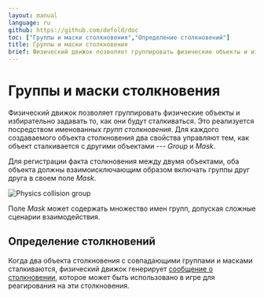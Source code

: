 ```yaml
---
layout: manual
language: ru
github: https://github.com/defold/doc
toc: ["Группы и маски столкновения","Определение столкновений"]
title: Группы и маски столкновения
brief: Физический движок позволяет группировать физические объекты и избирательно задавать то, как они будут сталкиваться.
---
```


# Группы и маски столкновения

Физический движок позволяет группировать физические объекты и избирательно задавать то, как они будут сталкиваться. Это реализуется посредством именованных _групп столкновения_. Для каждого создаваемого объекта столкновения два свойства управляют тем, как объект сталкивается с другими объектами --- *Group* и *Mask*.

Для регистрации факта столкновения между двумя объектами, оба объекта должны взаимоисключающим образом включать группы друг друга в своем поле *Mask*.

![Physics collision group](/manuals/images/physics/collision_group.png)

Поле *Mask* может содержать множество имен групп, допуская сложные сценарии взаимодействия.

## Определение столкновений
Когда два объекта столкновения с совпадающими группами и масками сталкиваются, физический движок генерирует [сообщение о столкновении](/ru/manuals/physics-messages), которое может быть использовано в игре для реагирования на эти столкновения.
